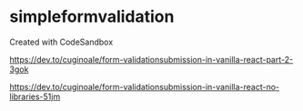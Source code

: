 # simpleformvalidation
Created with CodeSandbox

https://dev.to/cuginoale/form-validationsubmission-in-vanilla-react-part-2-3gok

https://dev.to/cuginoale/form-validationsubmission-in-vanilla-react-no-libraries-51jm
